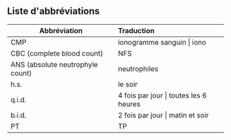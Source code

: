## Liste d'abbréviations 

| Abbréviation        | Traduction      |
| ------------- |:-------------| 
| CMP                              | ionogramme sanguin \| iono             |
| CBC (complete blood count)       | NFS                                    |
| ANS (absolute neutrophyle count) | neutrophiles      |
| h.s.                             | le soir |
| q.i.d.                           | 4 fois par jour \| toutes les 6 heures |
| b.i.d.                           | 2 fois par jour \| matin et soir |
| PT                               | TP | 
